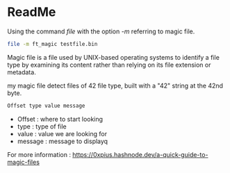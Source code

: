 # ReadMe

Using the command *file* with the option *-m* referring to magic file.

```bash
file -m ft_magic testfile.bin
```

Magic file is a file used by UNIX-based operating systems to identify a file type by examining its content rather than relying on its file extension or metadata.

my magic file detect files of 42 file type, built with a "42" string at the 42nd byte.

```bash
Offset type value message
```
* Offset : where to start looking
* type : type of file
* value : value we are looking for
* message : message to displayq

For more information : https://0xpius.hashnode.dev/a-quick-guide-to-magic-files
